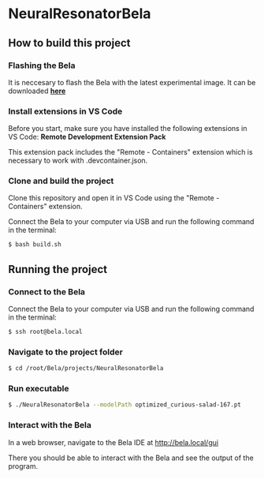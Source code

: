 # NeuralResonatorBela

## How to build this project

### Flashing the Bela

It is neccesary to flash the Bela with the latest experimental image. It can be downloaded **[here](https://github.com/BelaPlatform/bela-image-builder/releases/tag/v0.5.0alpha2)**

### Install extensions in VS Code

Before you start, make sure you have installed the following extensions in VS Code: **Remote Development Extension Pack**

This extension pack includes the "Remote - Containers" extension which is necessary to work with .devcontainer.json.

### Clone and build the project

Clone this repository and open it in VS Code using the "Remote - Containers" extension.

Connect the Bela to your computer via USB and run the following command in the terminal:

```bash
$ bash build.sh
```

## Running the project

### Connect to the Bela

Connect the Bela to your computer via USB and run the following command in the terminal:

```bash
$ ssh root@bela.local
```

### Navigate to the project folder

```bash
$ cd /root/Bela/projects/NeuralResonatorBela
```

### Run executable

```bash
$ ./NeuralResonatorBela --modelPath optimized_curious-salad-167.pt 
```

### Interact with the Bela

In a web browser, navigate to the Bela IDE at http://bela.local/gui

There you should be able to interact with the Bela and see the output of the program.